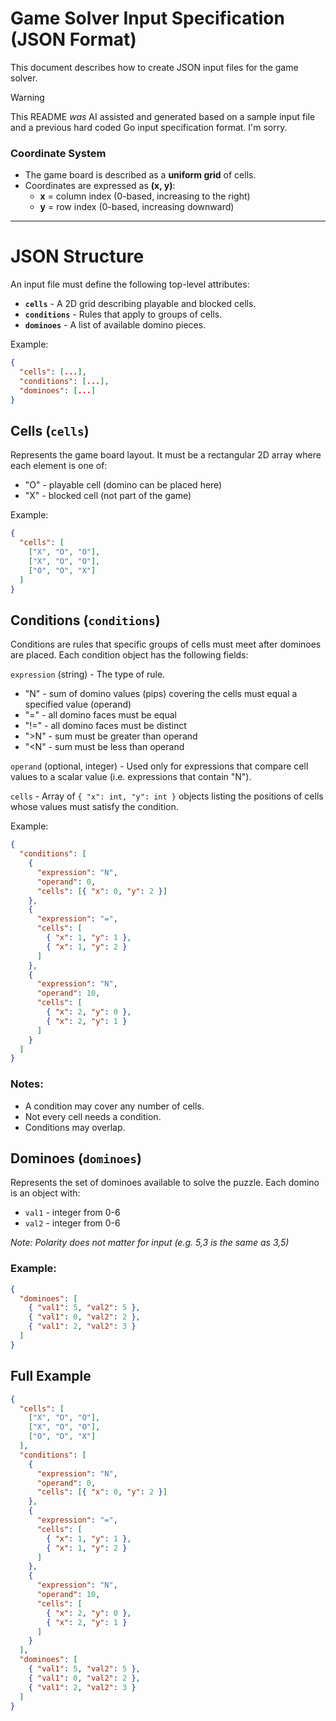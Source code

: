 # Game Solver Input Specification (JSON Format)

This document describes how to create JSON input files for the game solver.  

> [!WARNING]
> This README *was* AI assisted and generated based on a sample input file and a previous hard coded Go input specification format. I'm sorry.

### Coordinate System

- The game board is described as a **uniform grid** of cells.
- Coordinates are expressed as **(x, y)**:
  - **x** = column index (0-based, increasing to the right)  
  - **y** = row index (0-based, increasing downward)

---

# JSON Structure

An input file must define the following top-level attributes:

- **`cells`** - A 2D grid describing playable and blocked cells.  
- **`conditions`** - Rules that apply to groups of cells.  
- **`dominoes`** - A list of available domino pieces.

Example:
```json
{
  "cells": [...],
  "conditions": [...],
  "dominoes": [...]
}
```

## Cells (`cells`)
Represents the game board layout.
It must be a rectangular 2D array where each element is one of:
- "O" - playable cell (domino can be placed here)
- "X" - blocked cell (not part of the game)

Example:
```json
{
  "cells": [
    ["X", "O", "O"],
    ["X", "O", "O"],
    ["O", "O", "X"]
  ]
}
```

## Conditions (`conditions`)
Conditions are rules that specific groups of cells must meet after dominoes are placed.
Each condition object has the following fields:

`expression` (string) - The type of rule.

- "N" - sum of domino values (pips) covering the cells must equal a specified value (operand)
- "=" - all domino faces must be equal
- "!=" - all domino faces must be distinct
- ">N" - sum must be greater than operand
- "<N" - sum must be less than operand

`operand` (optional, integer) - Used only for expressions that compare cell values to a scalar value (i.e. expressions that contain "N").

`cells` - Array of `{ "x": int, "y": int }` objects listing the positions of cells whose values must satisfy the condition.

Example:

```json
{
  "conditions": [
    {
      "expression": "N",
      "operand": 0,
      "cells": [{ "x": 0, "y": 2 }]
    },
    {
      "expression": "=",
      "cells": [
        { "x": 1, "y": 1 },
        { "x": 1, "y": 2 }
      ]
    },
    {
      "expression": "N",
      "operand": 10,
      "cells": [
        { "x": 2, "y": 0 },
        { "x": 2, "y": 1 }
      ]
    }
  ]
}
```

### Notes:
- A condition may cover any number of cells.
- Not every cell needs a condition.
- Conditions may overlap.

## Dominoes (`dominoes`)
Represents the set of dominoes available to solve the puzzle.
Each domino is an object with:
- `val1` - integer from 0-6
- `val2` - integer from 0-6

*Note: Polarity does not matter for input (e.g. 5,3 is the same as 3,5)*

### Example:

```json
{
  "dominoes": [
    { "val1": 5, "val2": 5 },
    { "val1": 0, "val2": 2 },
    { "val1": 2, "val2": 3 }
  ]
}
```

## Full Example
```json
{
  "cells": [
    ["X", "O", "O"],
    ["X", "O", "O"],
    ["O", "O", "X"]
  ],
  "conditions": [
    {
      "expression": "N",
      "operand": 0,
      "cells": [{ "x": 0, "y": 2 }]
    },
    {
      "expression": "=",
      "cells": [
        { "x": 1, "y": 1 },
        { "x": 1, "y": 2 }
      ]
    },
    {
      "expression": "N",
      "operand": 10,
      "cells": [
        { "x": 2, "y": 0 },
        { "x": 2, "y": 1 }
      ]
    }
  ],
  "dominoes": [
    { "val1": 5, "val2": 5 },
    { "val1": 0, "val2": 2 },
    { "val1": 2, "val2": 3 }
  ]
}
```
